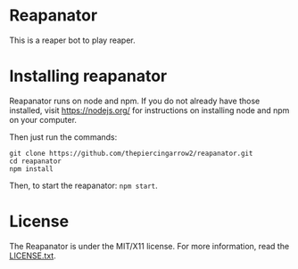 # Reapanator

This is a reaper bot to play reaper.

# Installing reapanator

Reapanator runs on node and npm. If you do not already have those installed, visit https://nodejs.org/ for instructions on installing node and npm on your computer.

Then just run the commands:

```
git clone https://github.com/thepiercingarrow2/reapanator.git
cd reapanator
npm install
```

Then, to start the reapanator: `npm start`.

# License

The Reapanator is under the MIT/X11 license. For more information, read the [LICENSE.txt](LICENSE.txt).
